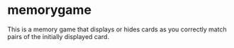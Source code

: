 # memorygame
This is a memory game that displays or hides cards as you correctly match pairs of the initially displayed card.
